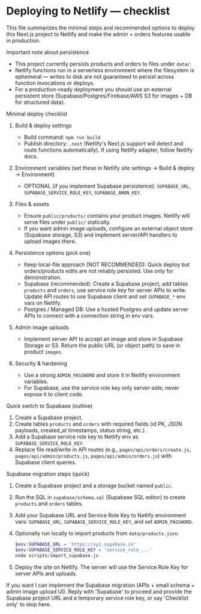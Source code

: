 # Deploying to Netlify — checklist

This file summarizes the minimal steps and recommended options to deploy this Next.js project to Netlify and make the admin + orders features usable in production.

Important note about persistence
- This project currently persists products and orders to files under `data/`.
- Netlify functions run in a serverless environment where the filesystem is ephemeral — writes to disk are not guaranteed to persist across function invocations or deploys.
- For a production-ready deployment you should use an external persistent store (Supabase/Postgres/Firebase/AWS S3 for images + DB for structured data).

Minimal deploy checklist
1. Build & deploy settings
   - Build command: `npm run build`
   - Publish directory: `.next` (Netlify's Next.js support will detect and route functions automatically). If using Netlify adapter, follow Netlify docs.

2. Environment variables (set these in Netlify site settings -> Build & deploy -> Environment)
   - OPTIONAL (if you implement Supabase persistence): `SUPABASE_URL`, `SUPABASE_SERVICE_ROLE_KEY`, `SUPABASE_ANON_KEY`.

3. Files & assets
   - Ensure `public/products/` contains your product images. Netlify will serve files under `public/` statically.
   - If you want admin image uploads, configure an external object store (Supabase storage, S3) and implement server/API handlers to upload images there.

4. Persistence options (pick one)
   - Keep local-file approach (NOT RECOMMENDED): Quick deploy but orders/products edits are not reliably persisted. Use only for demonstration.
   - Supabase (recommended): Create a Supabase project, add tables `products` and `orders`, use service role key for server APIs to write. Update API routes to use Supabase client and set `SUPABASE_*` env vars on Netlify.
   - Postgres / Managed DB: Use a hosted Postgres and update server APIs to connect with a connection string in env vars.

5. Admin image uploads
   - Implement server API to accept an image and store in Supabase Storage or S3. Return the public URL (or object path) to save in product `images`.

6. Security & hardening
   - Use a strong `ADMIN_PASSWORD` and store it in Netlify environment variables.
   - For Supabase, use the service role key only server-side; never expose it to client code.

Quick switch to Supabase (outline)
1. Create a Supabase project.
2. Create tables `products` and `orders` with required fields (id PK, JSON payloads, created_at timestamps, status string, etc.).
3. Add a Supabase service role key to Netlify env as `SUPABASE_SERVICE_ROLE_KEY`.
4. Replace file read/write in API routes (e.g., `pages/api/orders/create.js`, `pages/api/admin/products.js`, `pages/api/admin/orders.js`) with Supabase client queries.
 
Supabase migration steps (quick)
1. Create a Supabase project and a storage bucket named `public`.
2. Run the SQL in `supabase/schema.sql` (Supabase SQL editor) to create `products` and `orders` tables.
3. Add your Supabase URL and Service Role Key to Netlify environment vars: `SUPABASE_URL`, `SUPABASE_SERVICE_ROLE_KEY`, and set `ADMIN_PASSWORD`.
4. Optionally run locally to import products from `data/products.json`:

   ```powershell
   $env:SUPABASE_URL = 'https://xyz.supabase.co'
   $env:SUPABASE_SERVICE_ROLE_KEY = 'service_role_...'
   node scripts/import_supabase.js
   ```

5. Deploy the site on Netlify. The server will use the Service Role Key for server APIs and uploads.

If you want I can implement the Supabase migration (APIs + small schema + admin image upload UI). Reply with 'Supabase' to proceed and provide the Supabase project URL and a temporary service role key, or say 'Checklist only' to stop here.
